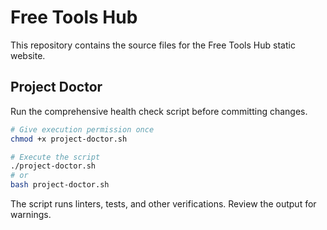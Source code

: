 # Free Tools Hub

This repository contains the source files for the Free Tools Hub static website.

## Project Doctor

Run the comprehensive health check script before committing changes.

```bash
# Give execution permission once
chmod +x project-doctor.sh

# Execute the script
./project-doctor.sh
# or
bash project-doctor.sh
```

The script runs linters, tests, and other verifications. Review the output for warnings.
